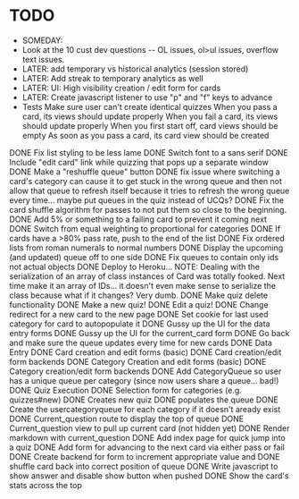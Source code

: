 # TODO

* SOMEDAY: 
* Look at the 10 cust dev questions -- OL issues, ol>ul issues, overflow text issues.
* LATER: add temporary vs historical analytics (session stored)
* LATER: Add streak to temporary analytics as well
* LATER: UI: High visibility creation / edit form for cards
* LATER: Create javascript listener to use "p" and "f" keys to advance
* Tests
  Make sure user can't create identical quizzes
  When you pass a card, its views should update properly
  When you fail a card, its views should update properly
  When you first start off, card views should be empty
  As soon as you pass a card, its card view should be created

DONE Fix list styling to be less lame
DONE Switch font to a sans serif
DONE Include "edit card" link while quizzing that pops up a separate window
DONE Make a "reshuffle queue" button
DONE fix issue where switching a card's category can cause it to get stuck in the wrong queue and then not allow that queue to refresh itself because it tries to refresh the wrong queue every time... maybe put queues in the quiz instead of UCQs?
DONE Fix the card shuffle algorithm for passes to not put them so close to the beginning.
DONE Add 5% or something to a failing card to prevent it coming next
DONE Switch from equal weighting to proportional for categories
DONE If cards have a >80% pass rate, push to the end of the list
DONE Fix ordered lists from roman numerals to normal numbers
DONE Display the upcoming (and updated) queue off to one side
DONE Fix queues to contain only ids not actual objects
DONE Deploy to Heroku... NOTE: Dealing with the serialization of an array of class instances of Card was totally fooked.  Next time make it an array of IDs... it doesn't even make sense to serialize the class because what if it changes?  Very dumb.
DONE Make quiz delete functionality
DONE Make a new quiz!
DONE Edit a quiz!
DONE Change redirect for a new card to the new page
DONE Set cookie for last used category for card to autopopulate it
DONE Gussy up the UI for the data entry forms
DONE Gussy up the UI for the current_card form
DONE Go back and make sure the queue updates every time for new cards
DONE Data Entry
  DONE Card creation and edit forms (basic)
  DONE Card creation/edit form backends
  DONE Category Creation and edit forms (basic)
  DONE Category creation/edit form backends
DONE Add CategoryQueue so user has a unique queue per category (since now users share a queue... bad!)
DONE Quiz Execution
  DONE Selection form for categories (e.g. quizzes#new)
    DONE Creates new quiz 
    DONE populates the queue
      DONE Create the usercategoryqueue for each category if it doesn't aready exist
    DONE Current_question route to display the top of queue
    DONE Current_question view to pull up current card (not hidden yet)
    DONE Render markdown with current_question
    DONE Add index page for quick jump into a quiz
    DONE Add form for advancing to the next card via either pass or fail
    DONE Create backend for form to increment appropriate value and DONE shuffle card back into correct position of queue
    DONE Write javascript to show answer and disable show button when pushed
    DONE Show the card's stats across the top

